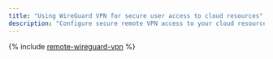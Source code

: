 ```yaml
---
title: "Using WireGuard VPN for secure user access to cloud resources"
description: "Configure secure remote VPN access to your cloud resources via WireGuard VPN with the open-source Firezone solution."
---
```


{% include [remote-wireguard-vpn](../../_tutorials/routing/remote-wireguard-vpn.md) %}